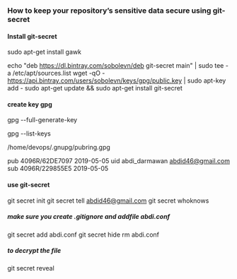 ### How to keep your repository’s sensitive data secure using git-secret

#### Install git-secret ####

sudo apt-get install gawk

echo "deb https://dl.bintray.com/sobolevn/deb git-secret main" | sudo tee -a /etc/apt/sources.list
wget -qO - https://api.bintray.com/users/sobolevn/keys/gpg/public.key | sudo apt-key add -
sudo apt-get update && sudo apt-get install git-secret


#### create key gpg ####

gpg --full-generate-key

gpg --list-keys


/home/devops/.gnupg/pubring.gpg

pub   4096R/62DE7097 2019-05-05
uid                  abdi_darmawan <abdid46@gmail.com>
sub   4096R/229855E5 2019-05-05


#### use git-secret ####
git secret init
git secret tell abdid46@gmail.com
git secret whoknows
##### make sure you create .gitignore and addfile abdi.conf
git secret add abdi.conf
git secret hide
rm abdi.conf

##### to decrypt the file
git secret reveal


